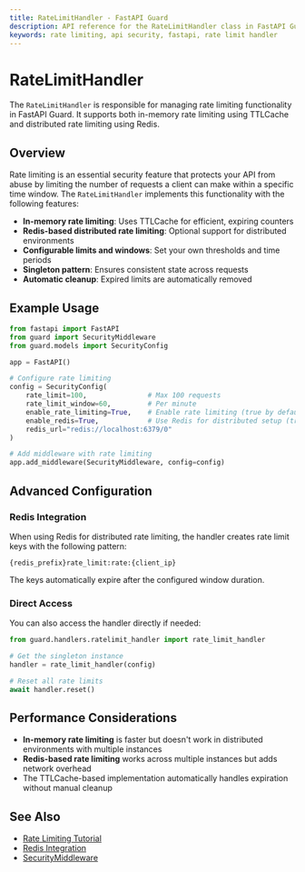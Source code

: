 ```yaml
---
title: RateLimitHandler - FastAPI Guard
description: API reference for the RateLimitHandler class in FastAPI Guard, handling rate limiting functionality
keywords: rate limiting, api security, fastapi, rate limit handler
---
```


# RateLimitHandler

The `RateLimitHandler` is responsible for managing rate limiting functionality in FastAPI Guard. It supports both in-memory rate limiting using TTLCache and distributed rate limiting using Redis.

## Overview

Rate limiting is an essential security feature that protects your API from abuse by limiting the number of requests a client can make within a specific time window. The `RateLimitHandler` implements this functionality with the following features:

- **In-memory rate limiting**: Uses TTLCache for efficient, expiring counters
- **Redis-based distributed rate limiting**: Optional support for distributed environments
- **Configurable limits and windows**: Set your own thresholds and time periods
- **Singleton pattern**: Ensures consistent state across requests
- **Automatic cleanup**: Expired limits are automatically removed

## Example Usage

```python
from fastapi import FastAPI
from guard import SecurityMiddleware
from guard.models import SecurityConfig

app = FastAPI()

# Configure rate limiting
config = SecurityConfig(
    rate_limit=100,               # Max 100 requests
    rate_limit_window=60,         # Per minute
    enable_rate_limiting=True,    # Enable rate limiting (true by default)
    enable_redis=True,            # Use Redis for distributed setup (true by default)
    redis_url="redis://localhost:6379/0"
)

# Add middleware with rate limiting
app.add_middleware(SecurityMiddleware, config=config)
```

## Advanced Configuration

### Redis Integration

When using Redis for distributed rate limiting, the handler creates rate limit keys with the following pattern:

```
{redis_prefix}rate_limit:rate:{client_ip}
```

The keys automatically expire after the configured window duration.

### Direct Access

You can also access the handler directly if needed:

```python
from guard.handlers.ratelimit_handler import rate_limit_handler

# Get the singleton instance
handler = rate_limit_handler(config)

# Reset all rate limits
await handler.reset()
```

## Performance Considerations

- **In-memory rate limiting** is faster but doesn't work in distributed environments with multiple instances
- **Redis-based rate limiting** works across multiple instances but adds network overhead
- The TTLCache-based implementation automatically handles expiration without manual cleanup

## See Also

- [Rate Limiting Tutorial](../tutorial/ip-management/rate-limiter.md)
- [Redis Integration](../tutorial/redis-integration/caching.md)
- [SecurityMiddleware](./security-middleware.md)